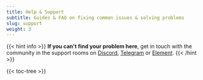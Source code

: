 ```yaml
---
title: Help & Support
subtitle: Guides & FAQ on fixing common issues & solving problems 
slug: support
weight: 3
---
```


{{< hint info >}}
**If you can't find your problem here**, get in touch with the community in the support rooms on [Discord](https://discord.me/particl), [Telegram](https://t.me/particlhelp) or [Element](https://app.element.io/#/room/#particlhelp:matrix.org).
{{< /hint >}}

{{< toc-tree >}}
